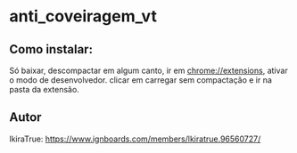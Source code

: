 # anti_coveiragem_vt

## Como instalar:
Só baixar, descompactar em algum canto, ir em [chrome://extensions](chrome://extensions), ativar o modo de desenvolvedor. clicar em carregar sem compactação e ir na pasta da extensão.

## Autor
lkiraTrue:
https://www.ignboards.com/members/lkiratrue.96560727/
